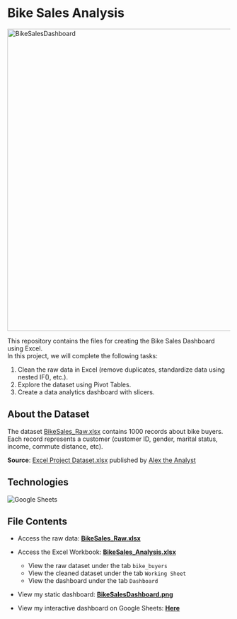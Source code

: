 # Bike Sales Analysis
<img width="684" alt="BikeSalesDashboard" src="https://github.com/chanronnie/BikeSalesDashboard_Excel/assets/121308347/c0997222-1fc2-4cfc-8587-7eb41d298ef6">

This repository contains the files for creating the Bike Sales Dashboard using Excel. <br>
In this project, we will complete the following tasks:

1. Clean the raw data in Excel (remove duplicates, standardize data using nested IF(), etc.).
2. Explore the dataset using Pivot Tables.
3. Create a data analytics dashboard with slicers.


## About the Dataset
The dataset [BikeSales_Raw.xlsx](https://github.com/chanronnie/BikeSalesDashboard_Excel/blob/main/BikeSales_Raw.xlsx) contains 1000 records about bike buyers. 
Each record represents a customer (customer ID, gender, marital status, income, commute distance, etc). 

**Source**: [Excel Project Dataset.xlsx](https://github.com/AlexTheAnalyst/Excel-Tutorial/blob/main/Excel%20Project%20Dataset.xlsx) published by [Alex the Analyst](https://github.com/AlexTheAnalyst)


## Technologies
![Google Sheets](https://img.shields.io/badge/Google_Sheets-217346?style=for-the-badge&logo=google-sheets&logoColor=white)


## File Contents
- Access the raw data: **[BikeSales_Raw.xlsx](https://github.com/chanronnie/BikeSalesDashboard_Excel/blob/main/BikeSales_Raw.xlsx)**
- Access the Excel Workbook: **[BikeSales_Analysis.xlsx](https://github.com/chanronnie/BikeSalesDashboard_Excel/blob/main/BikeSales_Analysis.xlsx)**
  - View the raw dataset under the tab `bike_buyers`
  - View the cleaned dataset under the tab `Working Sheet`
  - View the dashboard under the tab `Dashboard`
 
- View my static dashboard: **[BikeSalesDashboard.png](https://github.com/chanronnie/BikeSalesDashboard_Excel/blob/main/BikeSalesDashboard.png)**
- View my interactive dashboard on Google Sheets: **[Here](https://docs.google.com/spreadsheets/d/1STnfMIDUx1_TlZdGZNx_JJB0H6HnZqm7/edit?usp=sharing&ouid=109558963712662361560&rtpof=true&sd=true)**



